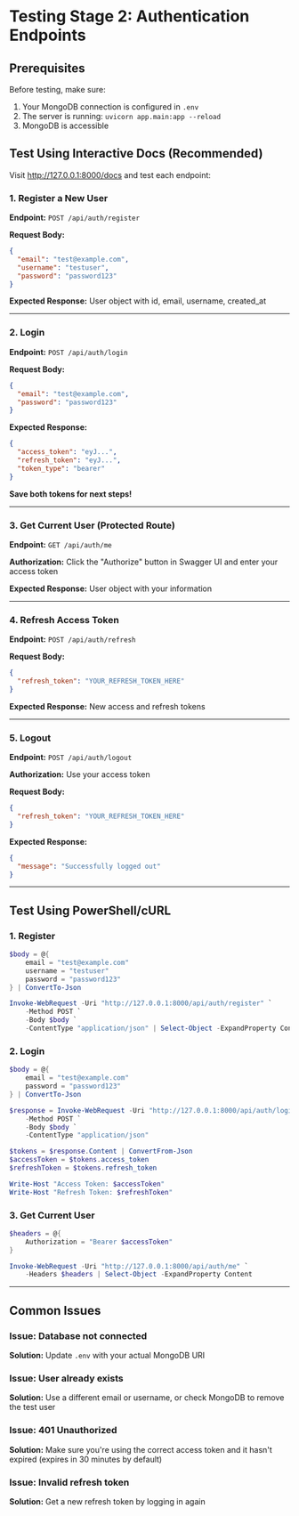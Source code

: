 # Testing Stage 2: Authentication Endpoints

## Prerequisites

Before testing, make sure:
1. Your MongoDB connection is configured in `.env`
2. The server is running: `uvicorn app.main:app --reload`
3. MongoDB is accessible

## Test Using Interactive Docs (Recommended)

Visit http://127.0.0.1:8000/docs and test each endpoint:

### 1. Register a New User

**Endpoint:** `POST /api/auth/register`

**Request Body:**
```json
{
  "email": "test@example.com",
  "username": "testuser",
  "password": "password123"
}
```

**Expected Response:** User object with id, email, username, created_at

---

### 2. Login

**Endpoint:** `POST /api/auth/login`

**Request Body:**
```json
{
  "email": "test@example.com",
  "password": "password123"
}
```

**Expected Response:**
```json
{
  "access_token": "eyJ...",
  "refresh_token": "eyJ...",
  "token_type": "bearer"
}
```

**Save both tokens for next steps!**

---

### 3. Get Current User (Protected Route)

**Endpoint:** `GET /api/auth/me`

**Authorization:** Click the "Authorize" button in Swagger UI and enter your access token

**Expected Response:** User object with your information

---

### 4. Refresh Access Token

**Endpoint:** `POST /api/auth/refresh`

**Request Body:**
```json
{
  "refresh_token": "YOUR_REFRESH_TOKEN_HERE"
}
```

**Expected Response:** New access and refresh tokens

---

### 5. Logout

**Endpoint:** `POST /api/auth/logout`

**Authorization:** Use your access token

**Request Body:**
```json
{
  "refresh_token": "YOUR_REFRESH_TOKEN_HERE"
}
```

**Expected Response:**
```json
{
  "message": "Successfully logged out"
}
```

---

## Test Using PowerShell/cURL

### 1. Register
```powershell
$body = @{
    email = "test@example.com"
    username = "testuser"
    password = "password123"
} | ConvertTo-Json

Invoke-WebRequest -Uri "http://127.0.0.1:8000/api/auth/register" `
    -Method POST `
    -Body $body `
    -ContentType "application/json" | Select-Object -ExpandProperty Content
```

### 2. Login
```powershell
$body = @{
    email = "test@example.com"
    password = "password123"
} | ConvertTo-Json

$response = Invoke-WebRequest -Uri "http://127.0.0.1:8000/api/auth/login" `
    -Method POST `
    -Body $body `
    -ContentType "application/json"

$tokens = $response.Content | ConvertFrom-Json
$accessToken = $tokens.access_token
$refreshToken = $tokens.refresh_token

Write-Host "Access Token: $accessToken"
Write-Host "Refresh Token: $refreshToken"
```

### 3. Get Current User
```powershell
$headers = @{
    Authorization = "Bearer $accessToken"
}

Invoke-WebRequest -Uri "http://127.0.0.1:8000/api/auth/me" `
    -Headers $headers | Select-Object -ExpandProperty Content
```

---

## Common Issues

### Issue: Database not connected
**Solution:** Update `.env` with your actual MongoDB URI

### Issue: User already exists
**Solution:** Use a different email or username, or check MongoDB to remove the test user

### Issue: 401 Unauthorized
**Solution:** Make sure you're using the correct access token and it hasn't expired (expires in 30 minutes by default)

### Issue: Invalid refresh token
**Solution:** Get a new refresh token by logging in again

